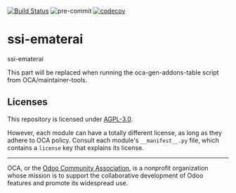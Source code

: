 [![Build Status](https://travis-ci.com/open-synergy/ssi-ematerai.svg?branch=11.0)](https://travis-ci.com/open-synergy/ssi-ematerai)
![pre-commit](https://github.com/open-synergy/ssi-ematerai/actions/workflows/pre-commit.yml/badge.svg)
[![codecov](https://codecov.io/gh/open-synergy/ssi-ematerai/branch/11.0/graph/badge.svg)](https://codecov.io/gh/open-synergy/ssi-ematerai)

<!-- /!\ do not modify above this line -->

# ssi-ematerai

ssi-ematerai

<!-- /!\ do not modify below this line -->

<!-- prettier-ignore-start -->

[//]: # (addons)

This part will be replaced when running the oca-gen-addons-table script from OCA/maintainer-tools.

[//]: # (end addons)

<!-- prettier-ignore-end -->

## Licenses

This repository is licensed under [AGPL-3.0](LICENSE).

However, each module can have a totally different license, as long as they adhere to OCA
policy. Consult each module's `__manifest__.py` file, which contains a `license` key
that explains its license.

----

OCA, or the [Odoo Community Association](http://odoo-community.org/), is a nonprofit
organization whose mission is to support the collaborative development of Odoo features
and promote its widespread use.
